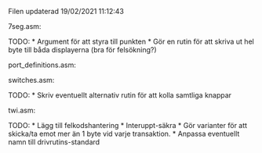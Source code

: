 Filen updaterad 19/02/2021 11:12:43

7seg.asm: 

 TODO:
       * Argument för att styra till punkten
       * Gör en rutin för att skriva ut hel byte till båda displayerna (bra för felsökning?)
       
 
port_definitions.asm: 

switches.asm: 

 TODO:
       * Skriv eventuellt alternativ rutin för att kolla samtliga knappar

 
twi.asm: 

 TODO:
       * Lägg till felkodshantering
       * Interuppt-säkra
       * Gör varianter för att skicka/ta emot mer än 1 byte vid varje transaktion.
       * Anpassa eventuellt namn till drivrutins-standard
		
 
